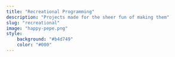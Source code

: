 ```yaml
---
title: "Recreational Programming"
description: "Projects made for the sheer fun of making them"
slug: "recreational"
image: "happy-pepe.png"
style:
    background: "#b4d749"
    color: "#000"
---
```

